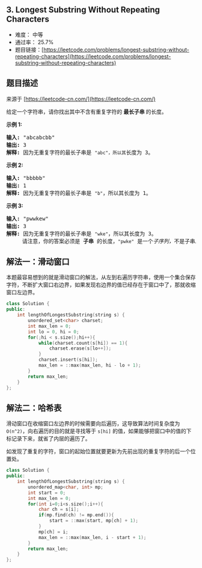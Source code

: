## 3. Longest Substring Without Repeating Characters

- 难度： 中等
- 通过率： 25.7%
- 题目链接：[https://leetcode.com/problems/longest-substring-without-repeating-characters](https://leetcode.com/problems/longest-substring-without-repeating-characters)


## 题目描述

来源于 [https://leetcode-cn.com/](https://leetcode-cn.com/)

<p>给定一个字符串，请你找出其中不含有重复字符的&nbsp;<strong>最长子串&nbsp;</strong>的长度。</p>

<p><strong>示例&nbsp;1:</strong></p>

<pre><strong>输入: </strong>&quot;abcabcbb&quot;
<strong>输出: </strong>3 
<strong>解释:</strong> 因为无重复字符的最长子串是 <code>&quot;abc&quot;，所以其</code>长度为 3。
</pre>

<p><strong>示例 2:</strong></p>

<pre><strong>输入: </strong>&quot;bbbbb&quot;
<strong>输出: </strong>1
<strong>解释: </strong>因为无重复字符的最长子串是 <code>&quot;b&quot;</code>，所以其长度为 1。
</pre>

<p><strong>示例 3:</strong></p>

<pre><strong>输入: </strong>&quot;pwwkew&quot;
<strong>输出: </strong>3
<strong>解释: </strong>因为无重复字符的最长子串是&nbsp;<code>&quot;wke&quot;</code>，所以其长度为 3。
&nbsp;    请注意，你的答案必须是 <strong>子串 </strong>的长度，<code>&quot;pwke&quot;</code>&nbsp;是一个<em>子序列，</em>不是子串。
</pre>


## 解法一：滑动窗口

本题最容易想到的就是滑动窗口的解法，从左到右遍历字符串，使用一个集合保存字符，不断扩大窗口右边界，如果发现右边界的值已经存在于窗口中了，那就收缩窗口左边界。

```c++
class Solution {
public:
    int lengthOfLongestSubstring(string s) {
        unordered_set<char> charset;
        int max_len = 0;
        int lo = 0, hi = 0;
        for(;hi < s.size();hi++){
            while(charset.count(s[hi]) == 1){
                charset.erase(s[lo++]);
            }
            charset.insert(s[hi]);
            max_len = ::max(max_len, hi - lo + 1);
        }
        return max_len;
    }
};
```

## 解法二：哈希表

滑动窗口在收缩窗口左边界的时候需要向后遍历，这导致算法时间复杂度为 `O(n^2)`，向右遍历的目的就是寻找等于 `s[hi]` 的值，如果能够把窗口中的值的下标记录下来，就省了内层的遍历了。

如发现了重复的字符，窗口的起始位置就要更新为先前出现的重复字符的后一个位置处。

```c++
class Solution {
public:
    int lengthOfLongestSubstring(string s) {
        unordered_map<char, int> mp;
        int start = 0;
        int max_len = 0;
        for(int i=0;i<s.size();i++){
            char ch = s[i];
            if(mp.find(ch) != mp.end()){
                start = ::max(start, mp[ch] + 1);
            }
            mp[ch] = i;
            max_len = ::max(max_len, i - start + 1);
        }
        return max_len;
    }
};
```

